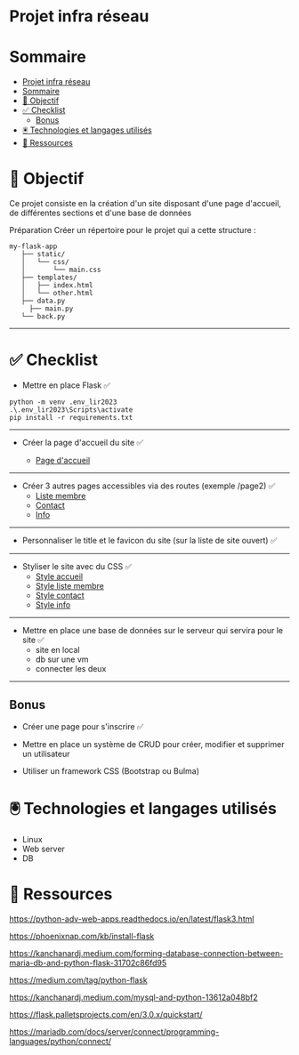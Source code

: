 # Projet infra réseau 

# Sommaire 

- [Projet infra réseau](#projet-infra-réseau)
- [Sommaire](#sommaire)
- [🎯 Objectif](#-objectif)
- [✅ Checklist](#-checklist)
  - [Bonus](#bonus)
- [🖲️ Technologies et langages utilisés](#️-technologies-et-langages-utilisés)
- [📖 Ressources](#-ressources)


# 🎯 Objectif
Ce projet consiste en la création d'un site disposant d'une page d'accueil, de différentes sections et d'une base de données

Préparation
Créer un répertoire pour le projet qui a cette structure :

```
my-flask-app
   ├── static/
   │   └── css/
   │       └── main.css
   ├── templates/
   │   ├── index.html
   │   └── other.html
   ├── data.py
     ├── main.py
   └── back.py
```

---

# ✅ Checklist

- Mettre en place Flask ✅

```
python -m venv .env_lir2023
.\.env_lir2023\Scripts\activate 
pip install -r requirements.txt
```
---

- Créer la page d'accueil du site ✅

  - [Page d'accueil](/templates/index.html)
---

- Créer 3 autres pages accessibles via des routes (exemple /page2) ✅
  - [Liste membre](/templates/Membres.html)
  - [Contact](/templates/Contact.html)
  - [Info](/templates/Info.html)

---

- Personnaliser le title et le favicon du site (sur la liste de site ouvert) ✅

---

- Styliser le site avec du CSS ✅
  - [Style accueil](static/Index.css)
  - [Style liste membre](static/Membres.css)
  - [Style contact](static/Contact.css)
  - [Style info](static/Info.css)
---

- Mettre en place une base de données sur le serveur qui servira pour le site ✅
  - site en local 
  - db sur une vm
  - connecter les deux
---

## Bonus

- Créer une page pour s'inscrire ✅

- Mettre en place un système de CRUD pour créer, modifier et supprimer un utilisateur

- Utiliser un framework CSS (Bootstrap ou Bulma)

# 🖲️ Technologies et langages utilisés
- Linux
- Web server
- DB

# 📖 Ressources
https://python-adv-web-apps.readthedocs.io/en/latest/flask3.html

https://phoenixnap.com/kb/install-flask

https://kanchanardj.medium.com/forming-database-connection-between-maria-db-and-python-flask-31702c86fd95

https://medium.com/tag/python-flask

https://kanchanardj.medium.com/mysql-and-python-13612a048bf2

https://flask.palletsprojects.com/en/3.0.x/quickstart/

https://mariadb.com/docs/server/connect/programming-languages/python/connect/